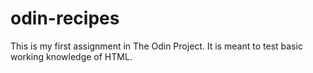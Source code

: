 # odin-recipes
This is my first assignment in The Odin Project. It is meant to test basic working knowledge of HTML.